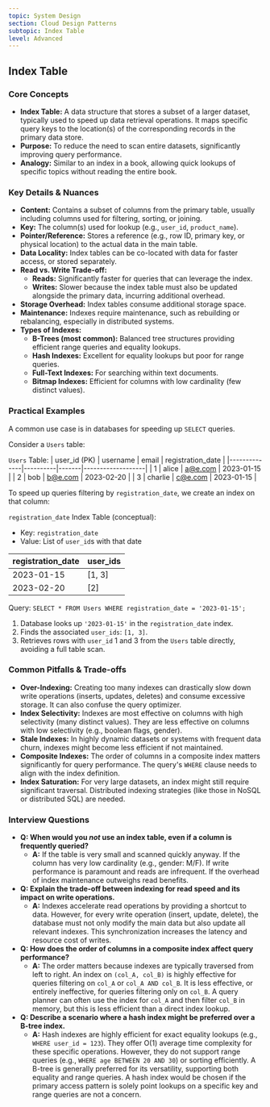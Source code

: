```yaml
---
topic: System Design
section: Cloud Design Patterns
subtopic: Index Table
level: Advanced
---
```


## Index Table
### Core Concepts

*   **Index Table:** A data structure that stores a subset of a larger dataset, typically used to speed up data retrieval operations. It maps specific query keys to the location(s) of the corresponding records in the primary data store.
*   **Purpose:** To reduce the need to scan entire datasets, significantly improving query performance.
*   **Analogy:** Similar to an index in a book, allowing quick lookups of specific topics without reading the entire book.

### Key Details & Nuances

*   **Content:** Contains a subset of columns from the primary table, usually including columns used for filtering, sorting, or joining.
*   **Key:** The column(s) used for lookup (e.g., `user_id`, `product_name`).
*   **Pointer/Reference:** Stores a reference (e.g., row ID, primary key, or physical location) to the actual data in the main table.
*   **Data Locality:** Index tables can be co-located with data for faster access, or stored separately.
*   **Read vs. Write Trade-off:**
    *   **Reads:** Significantly faster for queries that can leverage the index.
    *   **Writes:** Slower because the index table must also be updated alongside the primary data, incurring additional overhead.
*   **Storage Overhead:** Index tables consume additional storage space.
*   **Maintenance:** Indexes require maintenance, such as rebuilding or rebalancing, especially in distributed systems.
*   **Types of Indexes:**
    *   **B-Trees (most common):** Balanced tree structures providing efficient range queries and equality lookups.
    *   **Hash Indexes:** Excellent for equality lookups but poor for range queries.
    *   **Full-Text Indexes:** For searching within text documents.
    *   **Bitmap Indexes:** Efficient for columns with low cardinality (few distinct values).

### Practical Examples

A common use case is in databases for speeding up `SELECT` queries.

Consider a `Users` table:

`Users` Table:
| user_id (PK) | username | email | registration_date |
|--------------|----------|-------|-------------------|
| 1            | alice    | a@e.com | 2023-01-15        |
| 2            | bob      | b@e.com | 2023-02-20        |
| 3            | charlie  | c@e.com | 2023-01-15        |

To speed up queries filtering by `registration_date`, we create an index on that column:

`registration_date` Index Table (conceptual):
*   Key: `registration_date`
*   Value: List of `user_id`s with that date

| registration_date | user_ids                      |
|-------------------|-------------------------------|
| 2023-01-15        | [1, 3]                        |
| 2023-02-20        | [2]                           |

Query: `SELECT * FROM Users WHERE registration_date = '2023-01-15';`

1.  Database looks up `'2023-01-15'` in the `registration_date` index.
2.  Finds the associated `user_ids`: `[1, 3]`.
3.  Retrieves rows with `user_id` 1 and 3 from the `Users` table directly, avoiding a full table scan.

### Common Pitfalls & Trade-offs

*   **Over-Indexing:** Creating too many indexes can drastically slow down write operations (inserts, updates, deletes) and consume excessive storage. It can also confuse the query optimizer.
*   **Index Selectivity:** Indexes are most effective on columns with high selectivity (many distinct values). They are less effective on columns with low selectivity (e.g., boolean flags, gender).
*   **Stale Indexes:** In highly dynamic datasets or systems with frequent data churn, indexes might become less efficient if not maintained.
*   **Composite Indexes:** The order of columns in a composite index matters significantly for query performance. The query's `WHERE` clause needs to align with the index definition.
*   **Index Saturation:** For very large datasets, an index might still require significant traversal. Distributed indexing strategies (like those in NoSQL or distributed SQL) are needed.

### Interview Questions

*   **Q: When would you *not* use an index table, even if a column is frequently queried?**
    *   **A:** If the table is very small and scanned quickly anyway. If the column has very low cardinality (e.g., gender: M/F). If write performance is paramount and reads are infrequent. If the overhead of index maintenance outweighs read benefits.
*   **Q: Explain the trade-off between indexing for read speed and its impact on write operations.**
    *   **A:** Indexes accelerate read operations by providing a shortcut to data. However, for every write operation (insert, update, delete), the database must not only modify the main data but also update all relevant indexes. This synchronization increases the latency and resource cost of writes.
*   **Q: How does the order of columns in a composite index affect query performance?**
    *   **A:** The order matters because indexes are typically traversed from left to right. An index on `(col_A, col_B)` is highly effective for queries filtering on `col_A` or `col_A AND col_B`. It is less effective, or entirely ineffective, for queries filtering only on `col_B`. A query planner can often use the index for `col_A` and then filter `col_B` in memory, but this is less efficient than a direct index lookup.
*   **Q: Describe a scenario where a hash index might be preferred over a B-tree index.**
    *   **A:** Hash indexes are highly efficient for exact equality lookups (e.g., `WHERE user_id = 123`). They offer O(1) average time complexity for these specific operations. However, they do not support range queries (e.g., `WHERE age BETWEEN 20 AND 30`) or sorting efficiently. A B-tree is generally preferred for its versatility, supporting both equality and range queries. A hash index would be chosen if the primary access pattern is solely point lookups on a specific key and range queries are not a concern.